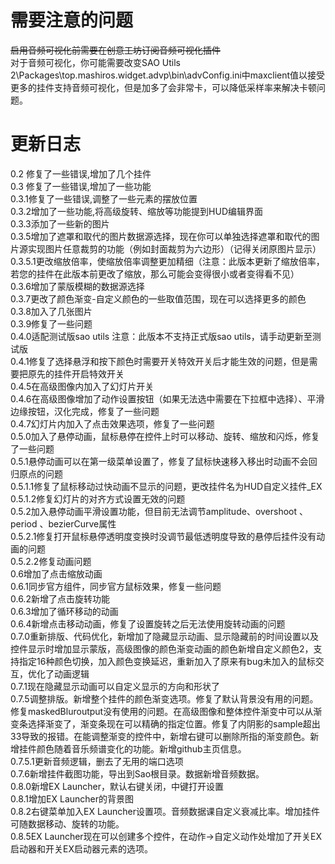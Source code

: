 <h1>需要注意的问题</h1>
<s>启用音频可视化前需要在创意工坊订阅音频可视化插件</s><br>
对于音频可视化，你可能需要改变SAO Utils 2\Packages\top.mashiros.widget.advp\bin\advConfig.ini中maxclient值以接受更多的挂件支持音频可视化，但是加多了会非常卡，可以降低采样率来解决卡顿问题。
<h1>更新日志</h1>
0.2 修复了一些错误,增加了几个挂件<br>
0.3 修复了一些错误,增加了一些功能<br>
0.3.1修复了一些错误,调整了一些元素的摆放位置<br>
0.3.2增加了一些功能,将高级旋转、缩放等功能提到HUD编辑界面<br>
0.3.3添加了一些新的图片<br>
0.3.5增加了遮罩和取代的图片数据源选择，现在你可以单独选择遮罩和取代的图片源实现图片任意裁剪的功能（例如封面裁剪为六边形）（记得关闭原图片显示）<br>
0.3.5.1更改缩放倍率，使缩放倍率调整更加精细（注意：此版本更新了缩放倍率，若您的挂件在此版本前更改了缩放，那么可能会变得很小或者变得看不见）<br>
0.3.6增加了蒙版模糊的数据源选择<br>
0.3.7更改了颜色渐变-自定义颜色的一些取值范围，现在可以选择更多的颜色<br>
0.3.8加入了几张图片<br>
0.3.9修复了一些问题<br>
0.4.0适配测试版sao utils    注意：此版本不支持正式版sao utils，请手动更新至测试版<br>
0.4.1修复了选择悬浮和按下颜色时需要开关特效开关后才能生效的问题，但是需要把原先的挂件开启特效开关<br>
0.4.5在高级图像内加入了幻灯片开关<br>
0.4.6在高级图像增加了动作设置按钮（如果无法选中需要在下拉框中选择）、平滑边缘按钮，汉化完成，修复了一些问题<br>
0.4.7幻灯片内加入了点击效果选项，修复了一些问题<br>
0.5.0加入了悬停动画，鼠标悬停在控件上时可以移动、旋转、缩放和闪烁，修复了一些问题<br>
0.5.1悬停动画可以在第一级菜单设置了，修复了鼠标快速移入移出时动画不会回归原点的问题<br>
0.5.1.1修复了鼠标移动过快动画不显示的问题，更改挂件名为HUD自定义挂件_EX<br>
0.5.1.2修复幻灯片的对齐方式设置无效的问题<br>
0.5.2加入悬停动画平滑设置功能，但目前无法调节amplitude、overshoot 、period 、bezierCurve属性<br>
0.5.2.1修复打开鼠标悬停透明度变换时没调节最低透明度导致的悬停后挂件没有动画的问题<br>
0.5.2.2修复动画问题<br>
0.6增加了点击缩放动画<br>
0.6.1同步官方组件，同步官方鼠标效果，修复一些问题<br>
0.6.2新增了点击旋转功能<br>
0.6.3增加了循环移动的动画<br>
0.6.4新增点击移动动画，修复了设置旋转之后无法使用旋转动画的问题<br>
0.7.0重新排版、代码优化，新增加了隐藏显示动画、显示隐藏前的时间设置以及控件显示时增加显示蒙版，高级图像的颜色渐变动画的颜色新增自定义颜色2，支持指定16种颜色切换，加入颜色变换延迟，重新加入了原来有bug未加入的鼠标交互，优化了动画逻辑<br>
0.7.1现在隐藏显示动画可以自定义显示的方向和形状了<br>
0.7.5调整排版。新增整个挂件的颜色渐变选项。修复了默认背景没有用的问题。修复maskedBluroutput没有使用的问题。在高级图像和整体控件渐变中可以从渐变条选择渐变了，渐变条现在可以精确的指定位置。修复了内阴影的sample超出33导致的报错。在能调整渐变的控件中，新增右键可以删除所指的渐变颜色。新增挂件颜色随着音乐频谱变化的功能。新增github主页信息。<br>
0.7.5.1更新音频逻辑，删去了无用的端口选项<br>
0.7.6新增挂件截图功能，导出到Sao根目录。数据新增音频数据。<br>
0.8.0新增EX Launcher，默认右键关闭，中键打开设置<br>
0.8.1增加EX Launcher的背景图<br>
0.8.2右键菜单加入EX Launcher设置项。音频数据课自定义衰减比率。增加挂件可随数据移动、旋转的功能。<br>
0.8.5EX Launcher现在可以创建多个控件，在动作->自定义动作处增加了开关EX启动器和开关EX启动器元素的选项。<br>